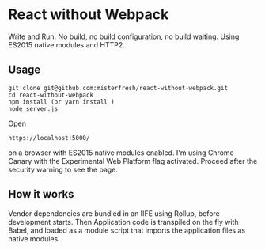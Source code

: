 # React without Webpack

Write and Run. 
No build, no build configuration, no build waiting.
Using ES2015 native modules and HTTP2.

## Usage
```
git clone git@github.com:misterfresh/react-without-webpack.git
cd react-without-webpack
npm install (or yarn install )
node server.js
```
Open
```
https://localhost:5000/
```
on a browser with ES2015 native modules enabled. 
I'm using Chrome Canary with the Experimental Web Platform flag activated. Proceed after the security warning to see the page.

## How it works
Vendor dependencies are bundled in an IIFE using Rollup, before development starts.
Then Application code is transpiled on the fly with Babel, and loaded as a module script that imports the application files as native modules.
